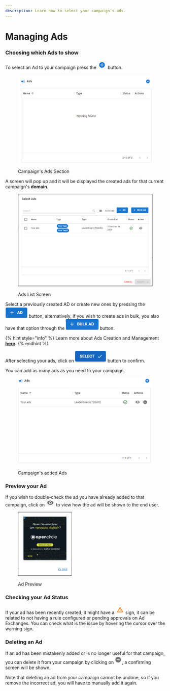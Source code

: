 ```yaml
---
description: Learn how to select your campaign's ads.
---
```


# Managing Ads

### Choosing which Ads to show

To select an Ad to your campaign press the <img src="../../.gitbook/assets/image (3) (3).png" alt="Select Ads" data-size="line"> button.

<figure><img src="../../.gitbook/assets/image (26) (1).png" alt="" width="489"><figcaption><p>Campaign's Ads Section</p></figcaption></figure>

A screen will pop up and it will be displayed the created ads for that current campaign's **domain**.

<figure><img src="../../.gitbook/assets/image (21) (1).png" alt="" width="563"><figcaption><p>Ads List Screen</p></figcaption></figure>

Select a previously created AD or create new ones by pressing the <img src="../../.gitbook/assets/image (22) (1).png" alt="Create AD" data-size="line"> button, alternatively, if you wish to create ads in bulk, you also have that option through the <img src="../../.gitbook/assets/image (23) (1).png" alt="Create Bulk Ad" data-size="line"> button.

{% hint style="info" %}
Learn more about Ads Creation and Management [**here**](../ad-serving/)**.**
{% endhint %}

After selecting your ads, click on <img src="../../.gitbook/assets/image (24) (1).png" alt="Select" data-size="line"> button to confirm.

You can add as many ads as you need to your campaign.

<figure><img src="../../.gitbook/assets/image (25) (1).png" alt="" width="482"><figcaption><p>Campaign's added Ads</p></figcaption></figure>

### Preview your Ad

If you wish to double-check the ad you have already added to that campaign, click on <img src="../../.gitbook/assets/image (45).png" alt="Preview" data-size="line"> to view how the ad will be shown to the end user.

<div align="left">

<figure><img src="../../.gitbook/assets/image (46).png" alt="" width="169"><figcaption><p>Ad Preview</p></figcaption></figure>

</div>

### Checking your Ad Status

If your ad has been recently created, it might have a <img src="../../.gitbook/assets/image (16) (2).png" alt="Issue Sign" data-size="line"> sign, it can be related to not having a rule configured or pending approvals on Ad Exchanges. You can check what is the issue by hovering the cursor over the warning sign.

### Deleting an Ad

If an ad has been mistakenly added or is no longer useful for that campaign, you can delete it from your campaign by clicking on <img src="../../.gitbook/assets/image (47).png" alt="Delete Ad" data-size="line">, a confirming screen will be shown.&#x20;

Note that deleting an ad from your campaign cannot be undone, so if you remove the incorrect ad, you will have to manually add it again.
